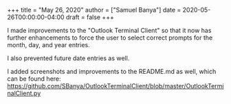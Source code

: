 +++
title = "May 26, 2020"
author = ["Samuel Banya"]
date = 2020-05-26T00:00:00-04:00
draft = false
+++

I made improvements to the "Outlook Terminal Client" so that it now
has further enhancements to force the user to select correct prompts
for the month, day, and year entries.

I also prevented future date entries as well.

I added screenshots and improvements to the README.md as well, which
can be found here:
<https://github.com/SBanya/OutlookTerminalClient/blob/master/OutlookTerminalClient.py>